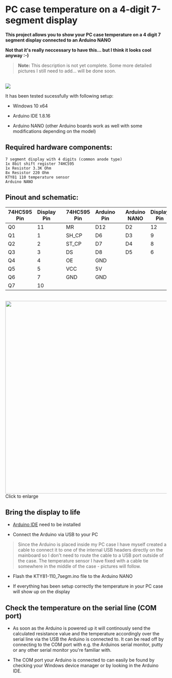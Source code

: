 # PC case temperature on a 4-digit 7-segment display
**This project allows you to show your PC case temperature on a 4 digit 7 segment display connected to an Arduino NANO**

**Not that it's really neccessary to have this... but I think it looks cool anyway :-)**

> **Note:** This description is not yet complete. Some more detailed pictures I still need to add... will be done soon.

</br>
<img src="https://i.imgur.com/EwXUg77.png">

It has been tested sucessfully with following setup:

* Windows 10 x64

* Arduino IDE 1.8.16

* Arduino NANO (other Arduino boards work as well with some modifications depending on the model)

## Required hardware components:

    7 segment display with 4 digits (common anode type)
    1x 8bit shift register 74HC595
    1x Resistor 3.3K Ohm
    8x Resistor 220 Ohm
    KTY81 110 temperature sensor
    Arduino NANO
      
## Pinout and schematic:

|74HC595 Pin |Display Pin |  |74HC595 Pin |Arduino Pin  |  |Arduino NANO|Display Pin|   |KTY81-110 Pin|Arduino Pin|
|------------|------------|--|------------|-------------|--|------------|-----------|---|-------------|-----------|        
|Q0          |11          |  |MR	  |D12          |  |D2          |12         |   |1            |A1         |       
|Q1          |1           |  |SH_CP       |D6           |  |D3          |9          |   |2            |5V         |       
|Q2          |2           |  |ST_CP       |D7           |  |D4          |8          |   |             |           |       
|Q3          |3           |  |DS	  |D8           |  |D5          |6          |   |             |           |       
|Q4          |4           |  |OE          |GND          |  |            |           |   |             |           |       
|Q5          |5           |  |VCC         |5V           |  |            |           |   |             |           |       
|Q6          |7           |  |GND         |GND          |  |            |           |   |             |           |       
|Q7          |10          |  |            |             |  |            |           |   |             |           |
	    
</br>
<img src="https://i.imgur.com/jWa8qOf.png" width="600">
Click to enlarge

## Bring the display to life

* [Arduino IDE](https://www.arduino.cc/en/software) need to be installed

* Connect the Arduino via USB to your PC
> Since the Arduino is placed inside my PC case I have myself created a cable to connect it to one of the internal USB headers directly on the mainboard so I don't need to route the cable to a USB port outside of the case. The temperature sensor I have fixed with a cable tie somewhere in the middle of the case - pictures will follow.

* Flash the KTY81-110_7segm.ino file to the Arduino NANO

* If everything has been setup correctly the temperature in your PC case will show up on the display

## Check the temperature on the serial line (COM port)

* As soon as the Arduino is powered up it will continously send the calculated resistance value and the temperature accordingly over the serial line via the USB the Arduino is connected to. It can be read off by connecting to the COM port with e.g. the Arduinos serial monitor, putty or any other serial monitor you're familiar with.
      
* The COM port your Arduino is connected to can easily be found by checking your Windows device manager or by looking in the Arduino IDE.
  
</br>
